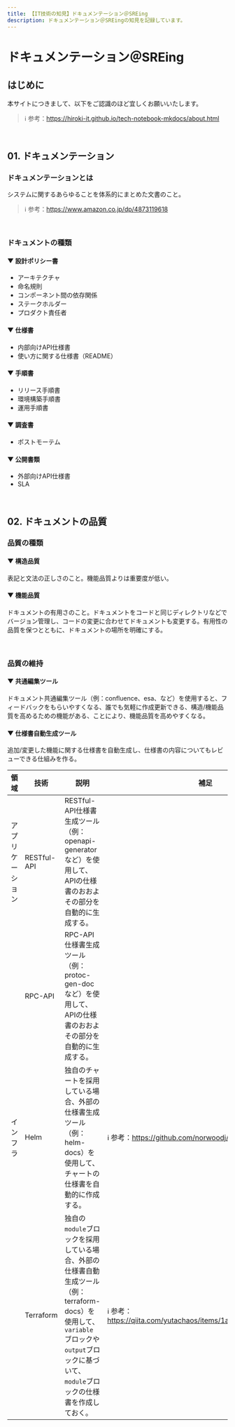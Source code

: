 ```yaml
---
title: 【IT技術の知見】ドキュメンテーション＠SREing
description: ドキュメンテーション＠SREingの知見を記録しています。
---
```


# ドキュメンテーション＠SREing

## はじめに

本サイトにつきまして、以下をご認識のほど宜しくお願いいたします。

> ℹ️ 参考：https://hiroki-it.github.io/tech-notebook-mkdocs/about.html

<br>

## 01. ドキュメンテーション

### ドキュメンテーションとは

システムに関するあらゆることを体系的にまとめた文書のこと。

> ℹ️ 参考：https://www.amazon.co.jp/dp/4873119618

<br>

### ドキュメントの種類

#### ▼ 設計ポリシー書

- アーキテクチャ
- 命名規則
- コンポーネント間の依存関係
- ステークホルダー
- プロダクト責任者

#### ▼ 仕様書

- 内部向けAPI仕様書
- 使い方に関する仕様書（README）

#### ▼ 手順書

- リリース手順書
- 環境構築手順書
- 運用手順書

#### ▼ 調査書

- ポストモーテム

#### ▼ 公開書類

- 外部向けAPI仕様書
- SLA

<br>

## 02. ドキュメントの品質

### 品質の種類

#### ▼ 構造品質

表記と文法の正しさのこと。機能品質よりは重要度が低い。

#### ▼ 機能品質

ドキュメントの有用さのこと。ドキュメントをコードと同じディレクトリなどでバージョン管理し、コードの変更に合わせてドキュメントも変更する。有用性の品質を保つとともに、ドキュメントの場所を明確にする。

<br>

### 品質の維持

#### ▼ 共通編集ツール

ドキュメント共通編集ツール（例：confluence、esa、など）を使用すると、フィードバックをもらいやすくなる、誰でも気軽に作成更新できる、構造/機能品質を高めるための機能がある、ことにより、機能品質を高めやすくなる。

#### ▼ 仕様書自動生成ツール

追加/変更した機能に関する仕様書を自動生成し、仕様書の内容についてもレビューできる仕組みを作る。

| 領域             | 技術        | 説明                                                                                                                                      | 補足                                                         |
| ---------------- | ----------- |-----------------------------------------------------------------------------------------------------------------------------------------| ------------------------------------------------------------ |
| アプリケーション | RESTful-API | RESTful-API仕様書生成ツール（例：openapi-generatorなど）を使用して、APIの仕様書のおおよその部分を自動的に生成する。                                                               |                                                              |
|                  | RPC-API     | RPC-API仕様書生成ツール（例：protoc-gen-docなど）を使用して、APIの仕様書のおおよその部分を自動的に生成する。                                                                      |                                                              |
| インフラ         | Helm        | 独自のチャートを採用している場合、外部の仕様書生成ツール（例：helm-docs）を使用して、チャートの仕様書を自動的に作成する。                                                                       | ℹ️ 参考：https://github.com/norwoodj/helm-docs                |
|                  | Terraform   | 独自の```module```ブロックを採用している場合、外部の仕様書自動生成ツール（例：terraform-docs）を使用して、```variable```ブロックや```output```ブロックに基づいて、```module```ブロックの仕様書を作成しておく。 | ℹ️ 参考：https://qiita.com/yutachaos/items/1a7f5a93ceaf972c76c6 |

<br>
